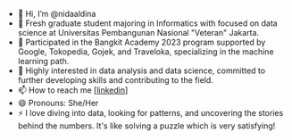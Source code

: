 - 👋 Hi, I’m @nidaaldina
- 👀 Fresh graduate student majoring in Informatics with focused on data science at Universitas Pembangunan Nasional "Veteran" Jakarta.
- 🌱 Participated in the Bangkit Academy 2023 program supported by Google, Tokopedia, Gojek, and Traveloka, specializing in the machine learning path.
- 💞️ Highly interested in data analysis and data science, committed to further developing skills and contributing to the field.
- 📫 How to reach me [[linkedin](https://id.linkedin.com/in/nida-zakia-aldina-344379218)]
- 😄 Pronouns: She/Her
- ⚡ I love diving into data, looking for patterns, and uncovering the stories behind the numbers. It's like solving a puzzle which is very satisfying!
